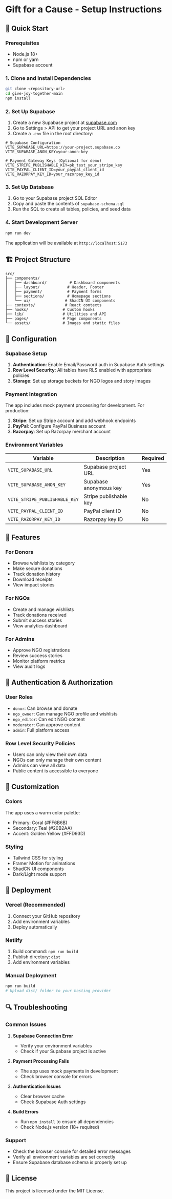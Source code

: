 # Gift for a Cause - Setup Instructions

## 🚀 Quick Start

### Prerequisites
- Node.js 18+ 
- npm or yarn
- Supabase account

### 1. Clone and Install Dependencies

```bash
git clone <repository-url>
cd give-joy-together-main
npm install
```

### 2. Set Up Supabase

1. Create a new Supabase project at [supabase.com](https://supabase.com)
2. Go to Settings > API to get your project URL and anon key
3. Create a `.env` file in the root directory:

```env
# Supabase Configuration
VITE_SUPABASE_URL=https://your-project.supabase.co
VITE_SUPABASE_ANON_KEY=your-anon-key

# Payment Gateway Keys (Optional for demo)
VITE_STRIPE_PUBLISHABLE_KEY=pk_test_your_stripe_key
VITE_PAYPAL_CLIENT_ID=your_paypal_client_id
VITE_RAZORPAY_KEY_ID=your_razorpay_key_id
```

### 3. Set Up Database

1. Go to your Supabase project SQL Editor
2. Copy and paste the contents of `supabase-schema.sql`
3. Run the SQL to create all tables, policies, and seed data

### 4. Start Development Server

```bash
npm run dev
```

The application will be available at `http://localhost:5173`

## 🏗️ Project Structure

```
src/
├── components/
│   ├── dashboard/          # Dashboard components
│   ├── layout/            # Header, Footer
│   ├── payment/           # Payment forms
│   ├── sections/          # Homepage sections
│   └── ui/               # ShadCN UI components
├── contexts/             # React contexts
├── hooks/               # Custom hooks
├── lib/                 # Utilities and API
├── pages/               # Page components
└── assets/              # Images and static files
```

## 🔧 Configuration

### Supabase Setup

1. **Authentication**: Enable Email/Password auth in Supabase Auth settings
2. **Row Level Security**: All tables have RLS enabled with appropriate policies
3. **Storage**: Set up storage buckets for NGO logos and story images

### Payment Integration

The app includes mock payment processing for development. For production:

1. **Stripe**: Set up Stripe account and add webhook endpoints
2. **PayPal**: Configure PayPal Business account
3. **Razorpay**: Set up Razorpay merchant account

### Environment Variables

| Variable | Description | Required |
|----------|-------------|----------|
| `VITE_SUPABASE_URL` | Supabase project URL | Yes |
| `VITE_SUPABASE_ANON_KEY` | Supabase anonymous key | Yes |
| `VITE_STRIPE_PUBLISHABLE_KEY` | Stripe publishable key | No |
| `VITE_PAYPAL_CLIENT_ID` | PayPal client ID | No |
| `VITE_RAZORPAY_KEY_ID` | Razorpay key ID | No |

## 🎯 Features

### For Donors
- Browse wishlists by category
- Make secure donations
- Track donation history
- Download receipts
- View impact stories

### For NGOs
- Create and manage wishlists
- Track donations received
- Submit success stories
- View analytics dashboard

### For Admins
- Approve NGO registrations
- Review success stories
- Monitor platform metrics
- View audit logs

## 🔐 Authentication & Authorization

### User Roles
- `donor`: Can browse and donate
- `ngo_owner`: Can manage NGO profile and wishlists
- `ngo_editor`: Can edit NGO content
- `moderator`: Can approve content
- `admin`: Full platform access

### Row Level Security Policies
- Users can only view their own data
- NGOs can only manage their own content
- Admins can view all data
- Public content is accessible to everyone

## 🎨 Customization

### Colors
The app uses a warm color palette:
- Primary: Coral (#FF6B6B)
- Secondary: Teal (#20B2AA)
- Accent: Golden Yellow (#FFD93D)

### Styling
- Tailwind CSS for styling
- Framer Motion for animations
- ShadCN UI components
- Dark/Light mode support

## 🚀 Deployment

### Vercel (Recommended)
1. Connect your GitHub repository
2. Add environment variables
3. Deploy automatically

### Netlify
1. Build command: `npm run build`
2. Publish directory: `dist`
3. Add environment variables

### Manual Deployment
```bash
npm run build
# Upload dist/ folder to your hosting provider
```

## 🔍 Troubleshooting

### Common Issues

1. **Supabase Connection Error**
   - Verify your environment variables
   - Check if your Supabase project is active

2. **Payment Processing Fails**
   - The app uses mock payments in development
   - Check browser console for errors

3. **Authentication Issues**
   - Clear browser cache
   - Check Supabase Auth settings

4. **Build Errors**
   - Run `npm install` to ensure all dependencies
   - Check Node.js version (18+ required)

### Support
- Check the browser console for detailed error messages
- Verify all environment variables are set correctly
- Ensure Supabase database schema is properly set up

## 📝 License

This project is licensed under the MIT License.
